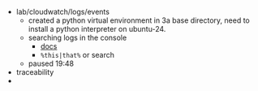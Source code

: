- lab/cloudwatch/logs/events
	- created a python virtual environment in 3a base directory, need to install a python interpreter on ubuntu-24.
	- searching logs in the console
		- [docs](https://docs.aws.amazon.com/AmazonCloudWatch/latest/logs/FilterAndPatternSyntax.html)
		- `%this|that%` or search
	- paused 19:48
- traceability
-